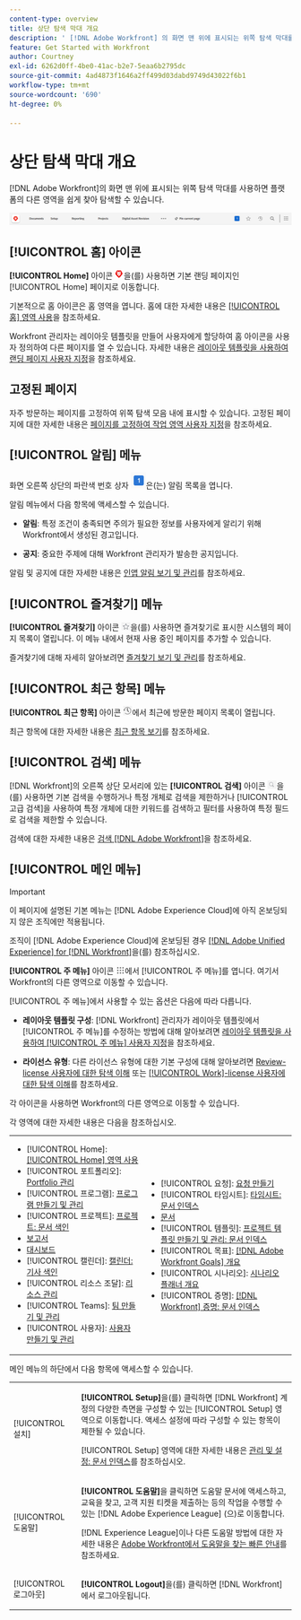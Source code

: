 ```yaml
---
content-type: overview
title: 상단 탐색 막대 개요
description: ' [!DNL Adobe Workfront] 의 화면 맨 위에 표시되는 위쪽 탐색 막대를 사용하면 플랫폼의 다른 영역을 쉽게 찾아 탐색할 수 있습니다.'
feature: Get Started with Workfront
author: Courtney
exl-id: 6262d0ff-4be0-41ac-b2e7-5eaa6b2795dc
source-git-commit: 4ad4873f1646a2ff499d03dabd9749d43022f6b1
workflow-type: tm+mt
source-wordcount: '690'
ht-degree: 0%

---
```


# 상단 탐색 막대 개요

<!--Audited: 01/2024-->

[!DNL Adobe Workfront]의 화면 맨 위에 표시되는 위쪽 탐색 막대를 사용하면 플랫폼의 다른 영역을 쉽게 찾아 탐색할 수 있습니다.

![위쪽 탐색 모음](assets/global-navigation-bar.png)

## [!UICONTROL 홈] 아이콘

**[!UICONTROL Home]** 아이콘 ![](assets/home-icon.png)을(를) 사용하면 기본 랜딩 페이지인 [!UICONTROL Home] 페이지로 이동합니다.

기본적으로 홈 아이콘은 홈 영역을 엽니다. 홈에 대한 자세한 내용은 [[!UICONTROL 홈] 영역 사용](../../workfront-basics/using-home/using-the-home-area/use-the-home-area.md)을 참조하세요.

Workfront 관리자는 레이아웃 템플릿을 만들어 사용자에게 할당하여 홈 아이콘을 사용자 정의하여 다른 페이지를 열 수 있습니다. 자세한 내용은 [레이아웃 템플릿을 사용하여 랜딩 페이지 사용자 지정](/help/quicksilver/administration-and-setup/customize-workfront/use-layout-templates/customize-landing-page.md)을 참조하세요.

## 고정된 페이지

자주 방문하는 페이지를 고정하여 위쪽 탐색 모음 내에 표시할 수 있습니다. 고정된 페이지에 대한 자세한 내용은 [페이지를 고정하여 작업 영역 사용자 지정](../../workfront-basics/the-new-workfront-experience/pin-pages.md)을 참조하세요.

<!--
## [!UICONTROL Help] menu

The **[!UICONTROL Help]** menu allows you to search for help with a specific task, find more information on using [!DNL Workfront], view content related to the page you are currently on, or submit feedback about your experience.

To learn more about the Help menu, see [Access [!DNL Adobe Workfront] help](../../workfront-basics/navigate-workfront/workfront-navigation/access-workfront-help.md).
-->

## [!UICONTROL 알림] 메뉴

화면 오른쪽 상단의 파란색 번호 상자 ![](assets/notifications-icon.png)은(는) 알림 목록을 엽니다.

알림 메뉴에서 다음 항목에 액세스할 수 있습니다.

* **알림**: 특정 조건이 충족되면 주의가 필요한 정보를 사용자에게 알리기 위해 Workfront에서 생성된 경고입니다.

* **공지**: 중요한 주제에 대해 Workfront 관리자가 발송한 공지입니다.

알림 및 공지에 대한 자세한 내용은 [인앱 알림 보기 및 관리](../../workfront-basics/using-notifications/view-and-manage-in-app-notifications.md)를 참조하세요.

## [!UICONTROL 즐겨찾기] 메뉴

**[!UICONTROL 즐겨찾기]** 아이콘 ![즐겨찾기](assets/favorites-icon-62x55.png)을(를) 사용하면 즐겨찾기로 표시한 시스템의 페이지 목록이 열립니다. 이 메뉴 내에서 현재 사용 중인 페이지를 추가할 수 있습니다.

즐겨찾기에 대해 자세히 알아보려면 [즐겨찾기 보기 및 관리](../../workfront-basics/navigate-workfront/recent-and-favorites/view-and-manage-favorites.md)를 참조하세요.

## [!UICONTROL 최근 항목] 메뉴

**[!UICONTROL 최근 항목]** 아이콘 ![[!UICONTROL 최근 항목]](assets/recents-icon-40x43.png)에서 최근에 방문한 페이지 목록이 열립니다.

최근 항목에 대한 자세한 내용은 [최근 항목 보기](../../workfront-basics/navigate-workfront/recent-and-favorites/view-recent-items.md)를 참조하세요.

## [!UICONTROL 검색] 메뉴

[!DNL Workfront]의 오른쪽 상단 모서리에 있는 **[!UICONTROL 검색]** 아이콘 ![](assets/search-icon.png)을(를) 사용하면 기본 검색을 수행하거나 특정 개체로 검색을 제한하거나 [!UICONTROL 고급 검색]을 사용하여 특정 개체에 대한 키워드를 검색하고 필터를 사용하여 특정 필드로 검색을 제한할 수 있습니다.

검색에 대한 자세한 내용은 [검색 [!DNL Adobe Workfront]](../../workfront-basics/navigate-workfront/search/search-workfront.md)을 참조하세요.

## [!UICONTROL 메인 메뉴]

>[!IMPORTANT]
>
>이 페이지에 설명된 기본 메뉴는 [!DNL Adobe Experience Cloud]에 아직 온보딩되지 않은 조직에만 적용됩니다.
>
> 조직이 [!DNL Adobe Experience Cloud]에 온보딩된 경우 [[!DNL Adobe Unified Experience] for [!DNL Workfront]](/help/quicksilver/workfront-basics/navigate-workfront/workfront-navigation/adobe-unified-experience.md)을(를) 참조하십시오.

**[!UICONTROL 주 메뉴]** 아이콘 ![주 메뉴](assets/main-menu-icon.png)에서 [!UICONTROL 주 메뉴]를 엽니다. 여기서 Workfront의 다른 영역으로 이동할 수 있습니다.

[!UICONTROL 주 메뉴]에서 사용할 수 있는 옵션은 다음에 따라 다릅니다.

* **레이아웃 템플릿 구성**: [!DNL Workfront] 관리자가 레이아웃 템플릿에서 [!UICONTROL 주 메뉴]를 수정하는 방법에 대해 알아보려면 [레이아웃 템플릿을 사용하여 [!UICONTROL 주 메뉴] 사용자 지정](../../administration-and-setup/customize-workfront/use-layout-templates/customize-main-menu.md)을 참조하세요.

* **라이선스 유형**: 다른 라이선스 유형에 대한 기본 구성에 대해 알아보려면 [Review-license 사용자에 대한 탐색 이해](../../workfront-basics/navigate-workfront/workfront-navigation/reviewer-global-navigation-bar.md) 또는 [[!UICONTROL Work]-license 사용자에 대한 탐색 이해](../../workfront-basics/navigate-workfront/workfront-navigation/worker-global-navigation-bar.md)를 참조하세요.

각 아이콘을 사용하면 Workfront의 다른 영역으로 이동할 수 있습니다.

각 영역에 대한 자세한 내용은 다음을 참조하십시오.

<!--
<p data-mc-conditions="QuicksilverOrClassic.Draft mode">(NOTE: Update screenshot and add icons for new products/features.)</p>
-->

<table style="table-layout:auto"> 
 <col> 
 <col> 
 <tbody> 
  <tr> 
   <td> 
    <ul> 
     <li>[!UICONTROL Home]: <a href="../../workfront-basics/using-home/using-the-home-area/use-the-home-area.md" class="MCXref xref">[!UICONTROL Home] 영역 사용</a></li> 
     <li>[!UICONTROL 포트폴리오]: <a href="../../manage-work/portfolios/portfolio-management-overview.md" class="MCXref xref">Portfolio 관리</a></li> 
     <li>[!UICONTROL 프로그램]: <a href="../../manage-work/portfolios/create-and-manage-programs/create-and-manage-programs.md" class="MCXref xref">프로그램 만들기 및 관리 </a></li> 
     <li>[!UICONTROL 프로젝트]: <a href="../../manage-work/projects/projects-overview.md" class="MCXref xref">프로젝트: 문서 색인</a></li> 
     <li><a href="../../reports-and-dashboards/reports/reports-overview.md" class="MCXref xref">보고서</a></li> 
     <li><a href="../../reports-and-dashboards/dashboards/dashboards-overview.md" class="MCXref xref">대시보드</a></li> 
     <li>[!UICONTROL 캘린더]: <a href="../../reports-and-dashboards/reports/calendars/calendars.md" class="MCXref xref">캘린더: 기사 색인</a></li> 
     <li>[!UICONTROL 리소스 조달]: <a href="../../resource-mgmt/resource-mgmt-overview/resource-management-overview.md" class="MCXref xref">리소스 관리 </a></li> 
     <li>[!UICONTROL Teams]: <a href="../../people-teams-and-groups/create-and-manage-teams/create-and-mange-teams.md" class="MCXref xref">팀 만들기 및 관리</a></li> 
     <li>[!UICONTROL 사용자]: <a href="../../administration-and-setup/add-users/create-and-manage-users/create-and-manage-users.md" class="MCXref xref">사용자 만들기 및 관리</a></li> 
    </ul> </td> 
   <td> 
    <ul> 
     <li>[!UICONTROL 요청]: <a href="../../manage-work/requests/create-requests/create-requests.md" class="MCXref xref">요청 만들기</a></li> 
     <li>[!UICONTROL 타임시트]: <a href="../../timesheets/timesheets-all.md" class="MCXref xref">타임시트: 문서 인덱스</a></li> 
     <li><a href="../../documents/documents-overview.md" class="MCXref xref">문서</a></li> 
     <li>[!UICONTROL 템플릿]: <a href="../../manage-work/projects/create-and-manage-templates/create-manage-templates.md" class="MCXref xref">프로젝트 템플릿 만들기 및 관리: 문서 인덱스</a></li> 
     <li>[!UICONTROL 목표]: <a href="../../workfront-goals/goal-management/wf-goals-overview.md" class="MCXref xref">[!DNL Adobe Workfront Goals] 개요</a></li> 
     <li>[!UICONTROL 시나리오]: <a href="../../scenario-planner/scenario-planner-overview.md" class="MCXref xref">시나리오 플래너 개요</a></li> 
     <li>[!UICONTROL 증명]: <a href="../../workfront-proof/workfront-proof.md" class="MCXref xref">[!DNL Workfront] 증명: 문서 인덱스</a></li> 
    </ul> </td> 
  </tr> 
 </tbody> 
</table>

메인 메뉴의 하단에서 다음 항목에 액세스할 수 있습니다.

<table style="table-layout:auto"> 
 <col> 
 <col> 
 <tbody> 
  <tr> 
   <td> <p class="bold">[!UICONTROL 설치]</p> </td> 
   <td> <p><b>[!UICONTROL Setup]</b>을(를) 클릭하면 [!DNL Workfront] 계정의 다양한 측면을 구성할 수 있는 [!UICONTROL Setup] 영역으로 이동합니다. 액세스 설정에 따라 구성할 수 있는 항목이 제한될 수 있습니다.</p> <p>[!UICONTROL Setup] 영역에 대한 자세한 내용은 <a href="../../administration-and-setup/administration-and-setup.md" class="MCXref xref">관리 및 설정: 문서 인덱스</a>를 참조하십시오.</p> </td> 
  </tr> 
  <tr> 
   <td> <p class="bold">[!UICONTROL 도움말]</p> </td> 
   <td> <p><b>[!UICONTROL 도움말]</b>을 클릭하면 도움말 문서에 액세스하고, 교육을 찾고, 고객 지원 티켓을 제출하는 등의 작업을 수행할 수 있는 [!DNL Adobe Experience League] (으)로 이동합니다.</p> <p>[!DNL Experience League]이나 다른 도움말 방법에 대한 자세한 내용은 <a href="../../workfront-basics/tips-tricks-and-troubleshooting/guide-for-help-in-workfront.md" class="MCXref xref">Adobe Workfront에서 도움말을 찾는 빠른 안내</a>를 참조하세요.</p> </td> 
  </tr>

<tr> 
   <td> <p class="bold">[!UICONTROL 로그아웃]</p> </td> 
   <td><b>[!UICONTROL Logout]</b>을(를) 클릭하면 [!DNL Workfront]에서 로그아웃됩니다.</td> 
  </tr> 
 </tbody> 
</table>

